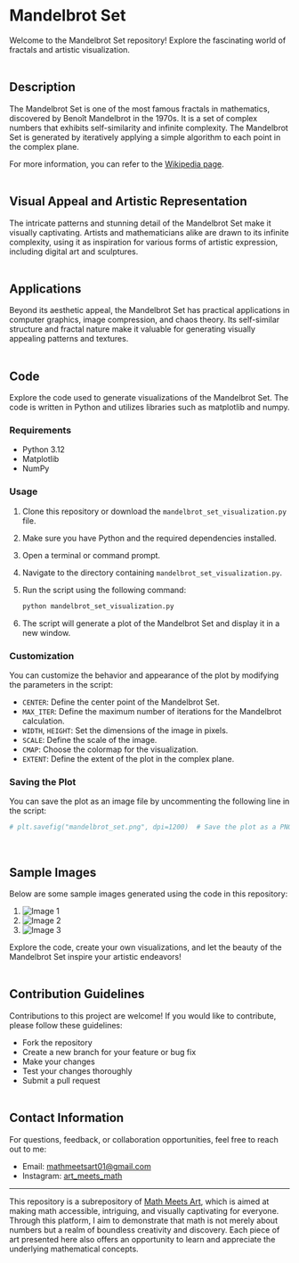 # Mandelbrot Set

Welcome to the Mandelbrot Set repository! Explore the fascinating world of fractals and artistic visualization.
<br/><br/>

## Description

The Mandelbrot Set is one of the most famous fractals in mathematics, discovered by Benoît Mandelbrot in the 1970s. It is a set of complex numbers that exhibits self-similarity and infinite complexity. The Mandelbrot Set is generated by iteratively applying a simple algorithm to each point in the complex plane.

For more information, you can refer to the [Wikipedia page](https://en.wikipedia.org/wiki/Mandelbrot_set).
<br/><br/>

## Visual Appeal and Artistic Representation

The intricate patterns and stunning detail of the Mandelbrot Set make it visually captivating. Artists and mathematicians alike are drawn to its infinite complexity, using it as inspiration for various forms of artistic expression, including digital art and sculptures.
<br/><br/>

## Applications

Beyond its aesthetic appeal, the Mandelbrot Set has practical applications in computer graphics, image compression, and chaos theory. Its self-similar structure and fractal nature make it valuable for generating visually appealing patterns and textures.
<br/><br/>

## Code

Explore the code used to generate visualizations of the Mandelbrot Set. The code is written in Python and utilizes libraries such as matplotlib and numpy.

### Requirements

- Python 3.12
- Matplotlib
- NumPy

### Usage

1. Clone this repository or download the `mandelbrot_set_visualization.py` file.
2. Make sure you have Python and the required dependencies installed.
3. Open a terminal or command prompt.
4. Navigate to the directory containing `mandelbrot_set_visualization.py`.
5. Run the script using the following command:

    ```bash
    python mandelbrot_set_visualization.py
    ```

6. The script will generate a plot of the Mandelbrot Set and display it in a new window.

### Customization

You can customize the behavior and appearance of the plot by modifying the parameters in the script:

- `CENTER`: Define the center point of the Mandelbrot Set.
- `MAX_ITER`: Define the maximum number of iterations for the Mandelbrot calculation.
- `WIDTH`, `HEIGHT`: Set the dimensions of the image in pixels.
- `SCALE`: Define the scale of the image.
- `CMAP`: Choose the colormap for the visualization.
- `EXTENT`: Define the extent of the plot in the complex plane.

### Saving the Plot

You can save the plot as an image file by uncommenting the following line in the script:

```python
# plt.savefig("mandelbrot_set.png", dpi=1200)  # Save the plot as a PNG file with high resolution
```
<br/>

## Sample Images

Below are some sample images generated using the code in this repository:

1. ![Image 1](image1.png)
2. ![Image 2](image2.png)
3. ![Image 3](image3.png)

Explore the code, create your own visualizations, and let the beauty of the Mandelbrot Set inspire your artistic endeavors!
<br/><br/>

## Contribution Guidelines

Contributions to this project are welcome! If you would like to contribute, please follow these guidelines:
- Fork the repository
- Create a new branch for your feature or bug fix
- Make your changes
- Test your changes thoroughly
- Submit a pull request
<br/><br/>

## Contact Information

For questions, feedback, or collaboration opportunities, feel free to reach out to me:
- Email: mathmeetsart01@gmail.com
- Instagram: [art_meets_math](https://www.instagram.com/art_meets_math/)

---

This repository is a subrepository of [Math Meets Art](https://www.instagram.com/art_meets_math/), which is aimed at making math accessible, intriguing, and visually captivating for everyone. Through this platform, I aim to demonstrate that math is not merely about numbers but a realm of boundless creativity and discovery. Each piece of art presented here also offers an opportunity to learn and appreciate the underlying mathematical concepts.
